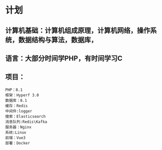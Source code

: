 # 计划
## 计算机基础：计算机组成原理，计算机网络，操作系统，数据结构与算法，数据库，
## 语言：大部分时间学PHP，有时间学习C
## 项目：
```
PHP：8.1
框架：Hyperf 3.0
数据库：8.1
缓存：Redis
中间件:logger
搜索：Elasticsearch
消息队列:Redis\Kafka
服务器：Nginx
系统:Linux
前端：Vue3
部署：Docker
```
